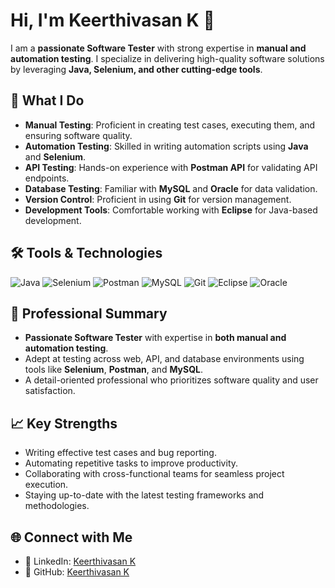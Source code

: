 # Hi, I'm Keerthivasan K 👋  

I am a **passionate Software Tester** with strong expertise in **manual and automation testing**. I specialize in delivering high-quality software solutions by leveraging **Java, Selenium, and other cutting-edge tools**.  

## 🚀 What I Do  
- **Manual Testing**: Proficient in creating test cases, executing them, and ensuring software quality.  
- **Automation Testing**: Skilled in writing automation scripts using **Java** and **Selenium**.  
- **API Testing**: Hands-on experience with **Postman API** for validating API endpoints.  
- **Database Testing**: Familiar with **MySQL** and **Oracle** for data validation.  
- **Version Control**: Proficient in using **Git** for version management.  
- **Development Tools**: Comfortable working with **Eclipse** for Java-based development.  

## 🛠️ Tools & Technologies  
<p align="left">  
  <img src="https://img.shields.io/badge/Java-%23ED8B00.svg?style=for-the-badge&logo=java&logoColor=white" alt="Java"/>  
  <img src="https://img.shields.io/badge/Selenium-%43B02A.svg?style=for-the-badge&logo=selenium&logoColor=white" alt="Selenium"/>  
  <img src="https://img.shields.io/badge/Postman-FF6C37?style=for-the-badge&logo=postman&logoColor=white" alt="Postman"/>  
  <img src="https://img.shields.io/badge/MySQL-4479A1?style=for-the-badge&logo=mysql&logoColor=white" alt="MySQL"/>  
  <img src="https://img.shields.io/badge/Git-F05032?style=for-the-badge&logo=git&logoColor=white" alt="Git"/>  
  <img src="https://img.shields.io/badge/Eclipse-2C2255?style=for-the-badge&logo=eclipse&logoColor=white" alt="Eclipse"/>  
  <img src="https://img.shields.io/badge/Oracle-F80000?style=for-the-badge&logo=oracle&logoColor=white" alt="Oracle"/>  
</p>  

## 💼 Professional Summary  
- **Passionate Software Tester** with expertise in **both manual and automation testing**.  
- Adept at testing across web, API, and database environments using tools like **Selenium**, **Postman**, and **MySQL**.  
- A detail-oriented professional who prioritizes software quality and user satisfaction.  

## 📈 Key Strengths  
- Writing effective test cases and bug reporting.  
- Automating repetitive tasks to improve productivity.  
- Collaborating with cross-functional teams for seamless project execution.  
- Staying up-to-date with the latest testing frameworks and methodologies.  

## 🌐 Connect with Me  
- 💼 LinkedIn: [Keerthivasan K](https://www.linkedin.com/in/keerthivasan-k-2k04)  
- 🔗 GitHub: [Keerthivasan K](https://github.com/keerthivasan0706)
